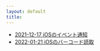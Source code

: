 ```yaml
---
layout: default
title:
---
```


-   [2021-12-17 iOSのイベント通知](20211217)
-   [2022-01-21 iOSのバーコード読取](20220121)
